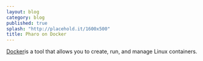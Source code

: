```yaml
---
layout: blog
category: blog
published: true
splash: "http://placehold.it/1600x500"
title: Pharo on Docker
---
```


[Docker](http://docker.io)is a tool that allows you to create, run, and manage Linux containers. 